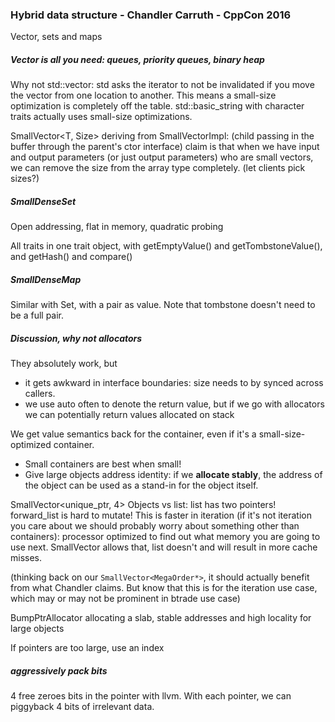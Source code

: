 ### Hybrid data structure - Chandler Carruth - CppCon 2016

Vector, sets and maps

##### Vector is all you need: queues, priority queues, binary heap

Why not std::vector: std asks the iterator to not be invalidated if you move the vector from one location to another.
This means a small-size optimization is completely off the table.
std::basic_string with character traits actually uses small-size optimizations.

SmallVector<T, Size> deriving from SmallVectorImpl<T>: (child passing in the buffer through the parent's ctor interface) claim is that when we have input and output parameters (or just output parameters) who are small vectors, we can remove the size from the array type completely. (let clients pick sizes?)
    
##### SmallDenseSet

Open addressing, flat in memory, quadratic probing

All traits in one trait object, with getEmptyValue() and getTombstoneValue(), and getHash() and compare()

##### SmallDenseMap

Similar with Set, with a pair as value.
Note that tombstone doesn't need to be a full pair.

##### Discussion, why not allocators

They absolutely work, but
* it gets awkward in interface boundaries: size needs to by synced across callers.
* we use auto often to denote the return value, but if we go with allocators we can potentially return values allocated on stack

We get value semantics back for the container, even if it's a small-size-optimized container.

* Small containers are best when small!
* Give large objects address identity: if we **allocate stably**, the address of the object can be used as a stand-in for the object itself.

SmallVector<unique_ptr<BigObject>, 4> Objects vs list: list has two pointers! forward_list is hard to mutate!
This is faster in iteration (if it's not iteration you care about we should probably worry about something other than containers): processor optimized to find out what memory you are going to use next. SmallVector allows that, list doesn't and will result in more cache misses.
    
(thinking back on our `SmallVector<MegaOrder*>`, it should actually benefit from what Chandler claims. But know that this is for the iteration use case, which may or may not be prominent in btrade use case)

BumpPtrAllocator allocating a slab, stable addresses and high locality for large objects

If pointers are too large, use an index

##### aggressively pack bits

4 free zeroes bits in the pointer with llvm.
With each pointer, we can piggyback 4 bits of irrelevant data.